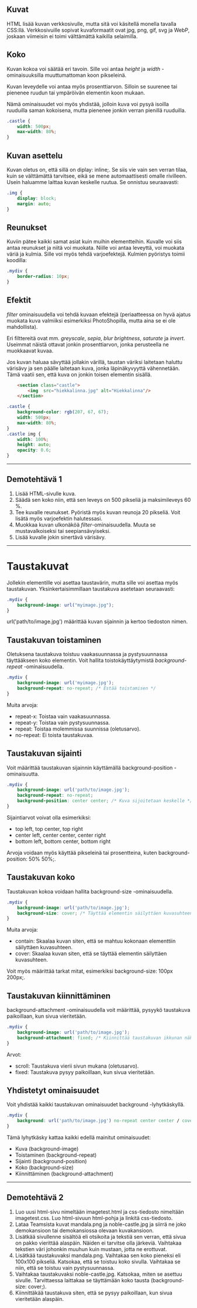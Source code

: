 ## Kuvat

HTML lisää kuvan verkkosivulle, mutta sitä voi käsitellä monella tavalla CSS:llä. Verkkosivuille sopivat kuvaformaatit ovat jpg, png, gif, svg ja WebP, joskaan viimeisin ei toimi välttämättä kaikilla selaimilla.

## Koko

Kuvan kokoa voi säätää eri tavoin. Sille voi antaa *height* ja *width* -ominaisuuksilla muuttumattoman koon pikseleinä. 

Kuvan leveydelle voi antaa myös prosenttiarvon. Silloin se suurenee tai pienenee ruudun tai ympäröivän elementin koon mukaan.

Nämä ominaisuudet voi myös yhdistää, jolloin kuva voi pysyä isoilla ruuduilla saman kokoisena, mutta pienenee jonkin verran pienillä ruuduilla.

````css
.castle {
    width: 500px;
    max-width: 80%;
}
````

## Kuvan asettelu

Kuvan oletus on, että sillä on diplay: inline;. Se siis vie vain sen verran tilaa, kuin se välttämättä tarvitsee, eikä se mene automaattisesti omalle rivilleen. Usein haluamme laittaa kuvan keskelle ruutua. Se onnistuu seuraavasti:

````css
.img {
    display: block;
    margin: auto;
}
````

## Reunukset

Kuviin pätee kaikki samat asiat kuin muihin elementteihin. Kuvalle voi siis antaa reunukset ja niitä voi muokata. Niille voi antaa leveyttä, voi muokata väriä ja kulmia. Sille voi myös tehdä varjoefektejä. Kulmien pyöristys toimii koodilla:

````css
.mydiv {
    border-radius: 10px;
}
````

## Efektit

*filter* ominaisuudella voi tehdä kuvaan efektejä (periaatteessa on hyvä ajatus muokata kuva valmiiksi esimerkiksi PhotoShopilla, mutta aina se ei ole mahdollista).

Eri filttereitä ovat mm. *greyscale*, *sepia*, *blur* *brightness*, *saturate* ja *invert*. Useimmat näistä ottavat jonkin prosenttiarvon, jonka perusteella ne muokkaavat kuvaa.

Jos kuvan haluaa sävyttää jollakin värillä, taustan väriksi laitetaan haluttu värisävy ja sen päälle laitetaan kuva, jonka läpinäkyvyyttä vähennetään. Tämä vaatii sen, että kuva on jonkin toisen elementin sisällä.


````html
    <section class="castle">    
        <img  src="hiekkalinna.jpg" alt="Hiekkalinna"/>
    </section>
````

````css
.castle {
    background-color: rgb(207, 67, 67);
    width: 500px;
    max-width: 80%;
}
.castle img {
    width: 100%;
    height: auto;
    opacity: 0.6;
}
````
____________

## Demotehtävä 1

1. Lisää HTML-sivulle kuva. 
2. Säädä sen koko niin, että sen leveys on 500 pikseliä ja maksimileveys 60 %.
3. Tee kuvalle reunukset. Pyöristä myös kuvan reunoja 20 pikseliä. Voit lisätä myös varjoefektin halutessasi.
4. Muokkaa kuvan ulkonäköä *filter*-ominaisuudella. Muuta se mustavalkoiseksi tai seepiansävyiseksi.
5. Lisää kuvalle jokin sinertävä värisävy. 

_____________________

# Taustakuvat

Jollekin elementille voi asettaa taustavärin, mutta sille voi asettaa myös taustakuvan. Yksinkertaisimmillaan taustakuva asetetaan seuraavasti:

````css
.mydiv {
    background-image: url("myimage.jpg");
}
````

url('path/to/image.jpg') määrittää kuvan sijainnin ja kertoo tiedoston nimen.

## Taustakuvan toistaminen

Oletuksena taustakuva toistuu vaakasuunnassa ja pystysuunnassa täyttääkseen koko elementin. Voit hallita toistokäyttäytymistä *background-repeat* -ominaisuudella.

````css
.mydiv {
    background-image: url('myimage.jpg');
    background-repeat: no-repeat; /* Estää toistamisen */
}
````

Muita arvoja:

- repeat-x: Toistaa vain vaakasuunnassa.
- repeat-y: Toistaa vain pystysuunnassa.
- repeat: Toistaa molemmissa suunnissa (oletusarvo).
- no-repeat: Ei toista taustakuvaa.

## Taustakuvan sijainti

Voit määrittää taustakuvan sijainnin käyttämällä background-position -ominaisuutta.

````css
.mydiv {
    background-image: url('path/to/image.jpg');
    background-repeat: no-repeat;
    background-position: center center; /* Kuva sijoitetaan keskelle */
}
````

Sijaintiarvot voivat olla esimerkiksi:

- top left, top center, top right
- center left, center center, center right
- bottom left, bottom center, bottom right

Arvoja voidaan myös käyttää pikseleinä tai prosentteina, kuten background-position: 50% 50%;.

## Taustakuvan koko

Taustakuvan kokoa voidaan hallita background-size -ominaisuudella.

````css
.mydiv {
    background-image: url('path/to/image.jpg');
    background-size: cover; /* Täyttää elementin säilyttäen kuvasuhteen */
}
````

Muita arvoja:

- contain: Skaalaa kuvan siten, että se mahtuu kokonaan elementtiin säilyttäen kuvasuhteen.
- cover: Skaalaa kuvan siten, että se täyttää elementin säilyttäen kuvasuhteen.

Voit myös määrittää tarkat mitat, esimerkiksi background-size: 100px 200px;.

## Taustakuvan kiinnittäminen

background-attachment -ominaisuudella voit määrittää, pysyykö taustakuva paikoillaan, kun sivua vieritetään.

````css
.mydiv {
    background-image: url('path/to/image.jpg');
    background-attachment: fixed; /* Kiinnittää taustakuvan ikkunan näkymään */
}
````

Arvot:

- scroll: Taustakuva vierii sivun mukana (oletusarvo).
- fixed: Taustakuva pysyy paikoillaan, kun sivua vieritetään.

## Yhdistetyt ominaisuudet

Voit yhdistää kaikki taustakuvan ominaisuudet background -lyhytkäskyllä.

````css
.mydiv {
    background: url('path/to/image.jpg') no-repeat center center / cover fixed;
}
````

Tämä lyhytkäsky kattaa kaikki edellä mainitut ominaisuudet:

- Kuva (background-image)
- Toistaminen (background-repeat)
- Sijainti (background-position)
- Koko (background-size)
- Kiinnittäminen (background-attachment)

_____________

## Demotehtävä 2

1. Luo uusi html-sivu nimeltään imagetest.html ja css-tiedosto nimeltään imagetest.css. Luo html-sivuun html-pohja ja linkitä css-tiedosto.
2. Lataa Teamsista kuvat mandala.png ja noble-castle.jpg ja siirrä ne joko demokansioon tai demokansiossa olevaan kuvakansioon.
3. Lisätkää sivullenne sisältöä eli otsikoita ja tekstiä sen verran, että sivua on pakko vierittää alaspäin. Näiden ei tarvitse olla järkeviä. Vaihtakaa tekstien väri johonkin muuhun kuin mustaan, jotta ne erottuvat.
4. Lisätkää taustakuvaksi mandala.png. Vaihtakaa sen koko pieneksi eli 100x100 pikseliä. Katsokaa, että se toistuu koko sivulla. Vaihtakaa se niin, että se toistuu vain pystysuunnassa.
5. Vaihtakaa taustakuvaksi noble-castle.jpg. Katsokaa, miten se asettuu sivulle. Tarvittaessa laittakaa se täyttämään koko tausta (background-size: cover;).
6. Kiinnittäkää taustakuva siten, että se pysyy paikoillaan, kun sivua vieritetään alaspäin.